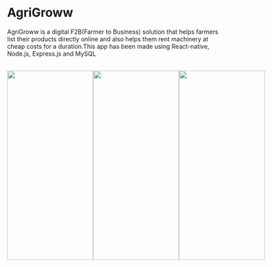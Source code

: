 # AgriGroww
AgriGroww is a digital F2B(Farmer to Business) solution that helps farmers list their products directly online and also helps them rent machinery at cheap costs for a duration.This app has been made using React-native, Node.js, Express.js and MySQL
<br> 
<br>
<p style = "display:flex;justify-content:space-around;">
  <img src="https://user-images.githubusercontent.com/78634632/149671515-443a48d2-37a5-49f4-8e79-78737ec6a4e6.jpg" width="200" height="440">
  <img src="https://user-images.githubusercontent.com/78634632/149671516-611767ab-90a5-4dc6-9633-5b30449ac159.jpg" width="200" height="440">
  <img src="https://user-images.githubusercontent.com/78634632/149671517-91989f35-4d76-4506-a474-2cc6af659c93.jpg" width="200" height="440">
</p>
